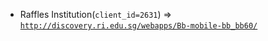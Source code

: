  - Raffles Institution(`client_id=2631`) => [`http://discovery.ri.edu.sg/webapps/Bb-mobile-bb_bb60/`](http://discovery.ri.edu.sg/webapps/Bb-mobile-bb_bb60/)
